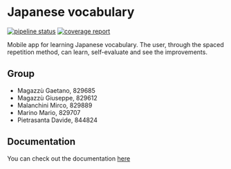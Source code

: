 # Japanese vocabulary

<!-- ## Badges -->
[![pipeline status](https://gitlab.com/saiteki-kai/japanese-vocabulary/badges/main/pipeline.svg)](https://gitlab.com/saiteki-kai/japanese-vocabulary/-/commits/main)
[![coverage report](https://gitlab.com/saiteki-kai/japanese-vocabulary/badges/main/coverage.svg)](https://gitlab.com/saiteki-kai/japanese-vocabulary/-/commits/main)
<!--[![License: MIT](https://img.shields.io/badge/License-MIT-yellow.svg)](https://opensource.org/licenses/MIT)
[![Latest Release](https://gitlab.com/saiteki-kai/japanese-vocabulary/-/badges/release.svg)](https://gitlab.com/saiteki-kai/japanese-vocabulary/-/releases)-->

Mobile app for learning Japanese vocabulary. The user, through the spaced repetition method, can learn, self-evaluate and see the improvements.

## Group

- Magazzù Gaetano, 829685
- Magazzù Giuseppe, 829612
- Malanchini Mirco, 829889
- Marino Mario, 829707
- Pietrasanta Davide, 844824

## Documentation

You can check out the documentation [here](https://saiteki-kai.gitlab.io/japanese-vocabulary/)
